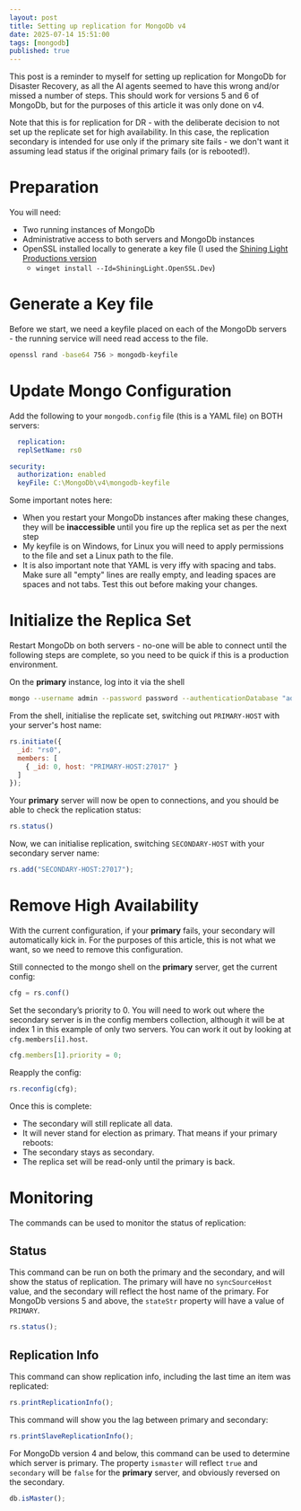 ```yaml
---
layout: post
title: Setting up replication for MongoDb v4
date: 2025-07-14 15:51:00
tags: [mongodb]
published: true
---
```


This post is a reminder to myself for setting up replication for MongoDb for Disaster Recovery, as all the AI agents seemed to have this wrong and/or missed a number of steps.  This should work for versions 5 and 6 of MongoDb, but for the purposes of this article it was only done on v4.

Note that this is for replication for DR - with the deliberate decision to not set up the replicate set for high availability.  In this case, the replication secondary is intended for use only if the primary site fails - we don't want it assuming lead status if the original primary fails (or is rebooted!).

# Preparation

You will need:

- Two running instances of MongoDb
- Administrative access to both servers and MongoDb instances
- OpenSSL installed locally to generate a key file (I used the [Shining Light Productions version](https://slproweb.com/products/Win32OpenSSL.html) 
  - `winget install --Id=ShiningLight.OpenSSL.Dev`)

# Generate a Key file

Before we start, we need a keyfile placed on each of the MongoDb servers - the running service will need read access to the file.

```bash
openssl rand -base64 756 > mongodb-keyfile
```

# Update Mongo Configuration

Add the following to your `mongodb.config` file (this is a YAML file) on BOTH servers:

```yaml
  replication:
  replSetName: rs0

security:
  authorization: enabled
  keyFile: C:\MongoDb\v4\mongodb-keyfile
```

Some important notes here:
 - When you restart your MongoDb instances after making these changes, they will be **inaccessible** until you fire up the replica set as per the next step
 - My keyfile is on Windows, for Linux you will need to apply permissions to the file and set a Linux path to the file.
 - It is also important note that YAML is very iffy with spacing and tabs.  Make sure all "empty" lines are really empty, and leading spaces are spaces and not tabs. Test this out before making your changes.
 
# Initialize the Replica Set

Restart MongoDb on both servers - no-one will be able to connect until the following steps are complete, so you need to be quick if this is a production environment.

On the **primary** instance, log into it via the shell

```bash
mongo --username admin --password password --authenticationDatabase "admin"
```

From the shell, initialise the replicate set, switching out `PRIMARY-HOST` with your server's host name:

```js
rs.initiate({
  _id: "rs0",
  members: [
    { _id: 0, host: "PRIMARY-HOST:27017" }
  ]
});

```

Your **primary** server will now be open to connections, and you should be able to check the replication status:

```js
rs.status()
```

Now, we can initialise replication, switching `SECONDARY-HOST` with your secondary server name:

```js
rs.add("SECONDARY-HOST:27017");
```

# Remove High Availability

With the current configuration, if your **primary** fails, your secondary will automatically kick in.  For the purposes of this article, this is not what we want, so we need to remove this configuration.

Still connected to the mongo shell on the **primary** server, get the current config:

```js
cfg = rs.conf()
```

Set the secondary’s priority to 0.  You will need to work out where the secondary server is in the config members collection, although it will be at index 1 in this example of only two servers.  You can work it out by looking at `cfg.members[i].host`.

```js
cfg.members[1].priority = 0; 
```

Reapply the config:

```js
rs.reconfig(cfg);
```

Once this is complete:
 - The secondary will still replicate all data.
 - It will never stand for election as primary.
That means if your primary reboots:
 - The secondary stays as secondary.
 - The replica set will be read-only until the primary is back.
 
# Monitoring 

The commands can be used to monitor the status of replication:

## Status

This command can be run on both the primary and the secondary, and will show the status of replication.  The primary will have no `syncSourceHost` value, and the secondary will reflect the host name of the primary.  For MongoDb versions 5 and above, the `stateStr` property will have a value of `PRIMARY`.

```js
rs.status();
```

## Replication Info

This command can show replication info, including the last time an item was replicated:

```js
rs.printReplicationInfo();
```

This command will show you the lag between primary and secondary:

```js
rs.printSlaveReplicationInfo();
```

For MongoDb version 4 and below, this command can be used to determine which server is primary.  The property `ismaster` will reflect `true` and `secondary` will be `false` for the **primary** server, and obviously reversed on the secondary.

```js
db.isMaster();
```


